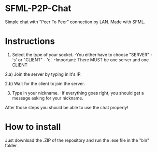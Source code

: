 # SFML-P2P-Chat
Simple chat with "Peer To Peer" connection by LAN. Made with SFML.

# Instructions
1. Select the type of your socket.
-You either have to choose "SERVER" - 's' or "CLIENT" - 'c'. 
-Important: There MUST be one server and one CLIENT

2.a) Join the server by typing in it's IP.

2.b) Wait for the client to join the server.

3. Type in your nickname.
-If everything goes right, you should get a message asking for your nickname.

After those steps you should be able to use the chat properly!

# How to install
Just download the .ZIP of the repository and run the .exe file in the "bin" folder.
